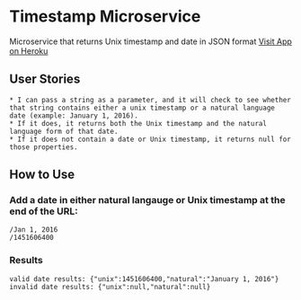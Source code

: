 # Timestamp Microservice
Microservice that returns Unix timestamp and date in JSON format
[Visit App on Heroku](https://timestamp-microservice-gl.herokuapp.com/)

## User Stories

    * I can pass a string as a parameter, and it will check to see whether that string contains either a unix timestamp or a natural language date (example: January 1, 2016).
    * If it does, it returns both the Unix timestamp and the natural language form of that date.
    * If it does not contain a date or Unix timestamp, it returns null for those properties.
## How to Use

### Add a date in either natural langauge or Unix timestamp at the end of the URL:

    /Jan 1, 2016
    /1451606400

### Results

    valid date results: {"unix":1451606400,"natural":"January 1, 2016"}
    invalid date results: {"unix":null,"natural":null}
